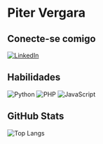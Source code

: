 
# Piter Vergara

## Conecte-se comigo
[![LinkedIn](https://img.shields.io/badge/LinkedIn-000?style=for-the-badge&logo=linkedin&logoColor=#fff)](https://www.linkedin.com/in/pitervergara/)

## Habilidades

![Python](https://img.shields.io/badge/Python-000?style=for-the-badge&logo=python)
![PHP](https://img.shields.io/badge/php-000?style=for-the-badge&logo=PHP)
![JavaScript](https://img.shields.io/badge/javascript-000?style=for-the-badge&logo=javascript)



## GitHub Stats
![Top Langs](https://github-readme-stats-git-masterrstaa-rickstaa.vercel.app/api/top-langs/?username=pitervergara&bg_color=000&border_color=30A3DC&title_color=E94D5F&text_color=FFF)

